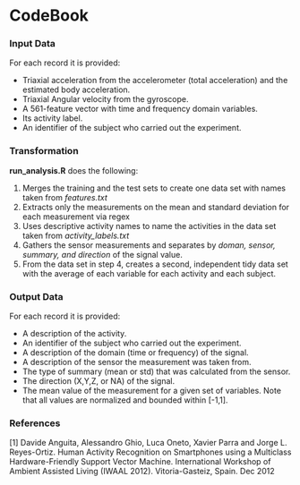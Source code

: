 # CodeBook


### Input Data

For each record it is provided:

- Triaxial acceleration from the accelerometer (total acceleration) and the estimated body acceleration.
- Triaxial Angular velocity from the gyroscope. 
- A 561-feature vector with time and frequency domain variables. 
- Its activity label. 
- An identifier of the subject who carried out the experiment.


### Transformation

**run_analysis.R** does the following:

1. Merges the training and the test sets to create one data set with names taken from *features.txt*
2. Extracts only the measurements on the mean and standard deviation for each measurement via regex
3. Uses descriptive activity names to name the activities in the data set taken from *activity_labels.txt*
4. Gathers the sensor measurements and separates by *doman, sensor, summary, and direction* of the signal value.
5. From the data set in step 4, creates a second, independent tidy data set with the average of each variable for each activity and each subject.


### Output Data

For each record it is provided:

- A description of the activity.
- An identifier of the subject who carried out the experiment.
- A description of the domain (time or frequency) of the signal.
- A description of the sensor the measurement was taken from.
- The type of summary (mean or std) that was calculated from the sensor.
- The direction (X,Y,Z, or NA) of the signal.
- The mean value of the measurement for a given set of variables. Note that all values are normalized and bounded within [-1,1].


### References

[1] Davide Anguita, Alessandro Ghio, Luca Oneto, Xavier Parra and Jorge L. Reyes-Ortiz. Human Activity Recognition on Smartphones using a Multiclass Hardware-Friendly Support Vector Machine. International Workshop of Ambient Assisted Living (IWAAL 2012). Vitoria-Gasteiz, Spain. Dec 2012

